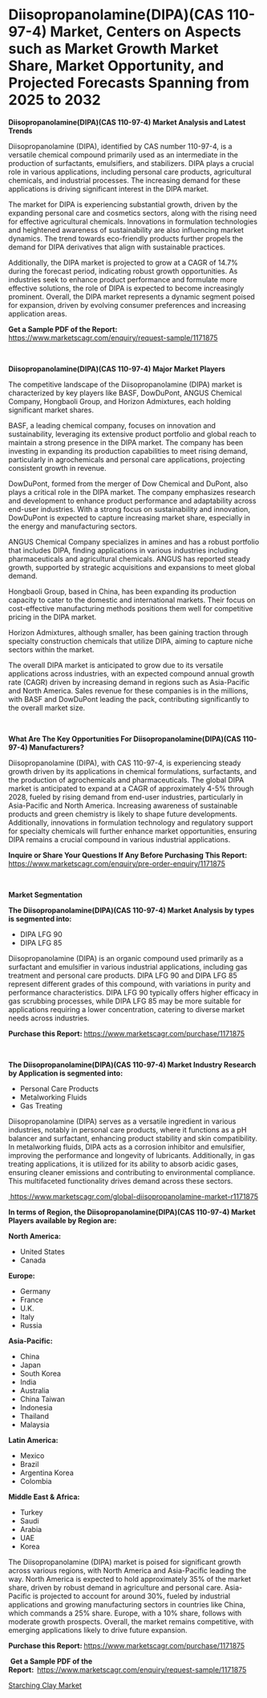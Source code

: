 <p><h1>Diisopropanolamine(DIPA)(CAS 110-97-4) Market, Centers on Aspects such as Market Growth Market Share, Market Opportunity, and Projected Forecasts Spanning from 2025 to 2032</h1></p><p><strong>Diisopropanolamine(DIPA)(CAS 110-97-4) Market Analysis and Latest Trends</strong></p>
<p><p>Diisopropanolamine (DIPA), identified by CAS number 110-97-4, is a versatile chemical compound primarily used as an intermediate in the production of surfactants, emulsifiers, and stabilizers. DIPA plays a crucial role in various applications, including personal care products, agricultural chemicals, and industrial processes. The increasing demand for these applications is driving significant interest in the DIPA market.</p><p>The market for DIPA is experiencing substantial growth, driven by the expanding personal care and cosmetics sectors, along with the rising need for effective agricultural chemicals. Innovations in formulation technologies and heightened awareness of sustainability are also influencing market dynamics. The trend towards eco-friendly products further propels the demand for DIPA derivatives that align with sustainable practices.</p><p>Additionally, the DIPA market is projected to grow at a CAGR of 14.7% during the forecast period, indicating robust growth opportunities. As industries seek to enhance product performance and formulate more effective solutions, the role of DIPA is expected to become increasingly prominent. Overall, the DIPA market represents a dynamic segment poised for expansion, driven by evolving consumer preferences and increasing application areas.</p></p>
<p><strong>Get a Sample PDF of the Report:&nbsp;</strong> <a href="https://www.marketscagr.com/enquiry/request-sample/1171875?utm_campaign=3536&utm_medium=2&utm_source=Github&utm_content=ia&utm_term=03042025&utm_id=diisopropanolaminedipacas-110-97-4">https://www.marketscagr.com/enquiry/request-sample/1171875</a></p>
<p>&nbsp;</p>
<p><strong>Diisopropanolamine(DIPA)(CAS 110-97-4) Major Market Players</strong></p>
<p><p>The competitive landscape of the Diisopropanolamine (DIPA) market is characterized by key players like BASF, DowDuPont, ANGUS Chemical Company, Hongbaoli Group, and Horizon Admixtures, each holding significant market shares.</p><p>BASF, a leading chemical company, focuses on innovation and sustainability, leveraging its extensive product portfolio and global reach to maintain a strong presence in the DIPA market. The company has been investing in expanding its production capabilities to meet rising demand, particularly in agrochemicals and personal care applications, projecting consistent growth in revenue.</p><p>DowDuPont, formed from the merger of Dow Chemical and DuPont, also plays a critical role in the DIPA market. The company emphasizes research and development to enhance product performance and adaptability across end-user industries. With a strong focus on sustainability and innovation, DowDuPont is expected to capture increasing market share, especially in the energy and manufacturing sectors.</p><p>ANGUS Chemical Company specializes in amines and has a robust portfolio that includes DIPA, finding applications in various industries including pharmaceuticals and agricultural chemicals. ANGUS has reported steady growth, supported by strategic acquisitions and expansions to meet global demand.</p><p>Hongbaoli Group, based in China, has been expanding its production capacity to cater to the domestic and international markets. Their focus on cost-effective manufacturing methods positions them well for competitive pricing in the DIPA market.</p><p>Horizon Admixtures, although smaller, has been gaining traction through specialty construction chemicals that utilize DIPA, aiming to capture niche sectors within the market.</p><p>The overall DIPA market is anticipated to grow due to its versatile applications across industries, with an expected compound annual growth rate (CAGR) driven by increasing demand in regions such as Asia-Pacific and North America. Sales revenue for these companies is in the millions, with BASF and DowDuPont leading the pack, contributing significantly to the overall market size.</p></p>
<p>&nbsp;</p>
<p><strong>What Are The Key Opportunities For Diisopropanolamine(DIPA)(CAS 110-97-4) Manufacturers?</strong></p>
<p><p>Diisopropanolamine (DIPA), with CAS 110-97-4, is experiencing steady growth driven by its applications in chemical formulations, surfactants, and the production of agrochemicals and pharmaceuticals. The global DIPA market is anticipated to expand at a CAGR of approximately 4-5% through 2028, fueled by rising demand from end-user industries, particularly in Asia-Pacific and North America. Increasing awareness of sustainable products and green chemistry is likely to shape future developments. Additionally, innovations in formulation technology and regulatory support for specialty chemicals will further enhance market opportunities, ensuring DIPA remains a crucial compound in various industrial applications.</p></p>
<p><strong>Inquire or Share Your Questions If Any Before Purchasing This Report:</strong> <a href="https://www.marketscagr.com/enquiry/pre-order-enquiry/1171875?utm_campaign=3536&utm_medium=2&utm_source=Github&utm_content=ia&utm_term=03042025&utm_id=diisopropanolaminedipacas-110-97-4">https://www.marketscagr.com/enquiry/pre-order-enquiry/1171875</a></p>
<p>&nbsp;</p>
<p><strong>Market Segmentation</strong></p>
<p><strong>The Diisopropanolamine(DIPA)(CAS 110-97-4) Market Analysis by types is segmented into:</strong></p>
<p><ul><li>DIPA LFG 90</li><li>DIPA LFG 85</li></ul></p>
<p><p>Diisopropanolamine (DIPA) is an organic compound used primarily as a surfactant and emulsifier in various industrial applications, including gas treatment and personal care products. DIPA LFG 90 and DIPA LFG 85 represent different grades of this compound, with variations in purity and performance characteristics. DIPA LFG 90 typically offers higher efficacy in gas scrubbing processes, while DIPA LFG 85 may be more suitable for applications requiring a lower concentration, catering to diverse market needs across industries.</p></p>
<p><strong>Purchase this Report:&nbsp;</strong><a href="https://www.marketscagr.com/purchase/1171875?utm_campaign=3536&utm_medium=2&utm_source=Github&utm_content=ia&utm_term=03042025&utm_id=diisopropanolaminedipacas-110-97-4">https://www.marketscagr.com/purchase/1171875</a></p>
<p>&nbsp;</p>
<p><strong>The Diisopropanolamine(DIPA)(CAS 110-97-4) Market Industry Research by Application is segmented into:</strong></p>
<p><ul><li>Personal Care Products</li><li>Metalworking Fluids</li><li>Gas Treating</li></ul></p>
<p><p>Diisopropanolamine (DIPA) serves as a versatile ingredient in various industries, notably in personal care products, where it functions as a pH balancer and surfactant, enhancing product stability and skin compatibility. In metalworking fluids, DIPA acts as a corrosion inhibitor and emulsifier, improving the performance and longevity of lubricants. Additionally, in gas treating applications, it is utilized for its ability to absorb acidic gases, ensuring cleaner emissions and contributing to environmental compliance. This multifaceted functionality drives demand across these sectors.</p></p>
<p><a href="https://www.marketscagr.com/global-diisopropanolamine-market-r1171875?utm_campaign=3536&utm_medium=2&utm_source=Github&utm_content=ia&utm_term=03042025&utm_id=diisopropanolaminedipacas-110-97-4">&nbsp;https://www.marketscagr.com/global-diisopropanolamine-market-r1171875</a></p>
<p><strong>In terms of Region, the Diisopropanolamine(DIPA)(CAS 110-97-4) Market Players available by Region are:</strong></p>
<p>
    <p> <strong> North America: </strong>
        <ul>
            <li>United States</li>
            <li>Canada</li>
        </ul>
        </p> 
    <p> <strong> Europe: </strong>
        <ul>
            <li>Germany</li>
            <li>France</li>
            <li>U.K.</li>
            <li>Italy</li>
            <li>Russia</li>
        </ul>
        </p> 
    <p> <strong> Asia-Pacific: </strong>
        <ul>
            <li>China</li>
            <li>Japan</li>
            <li>South Korea</li>
            <li>India</li>
            <li>Australia</li>
            <li>China Taiwan</li>
            <li>Indonesia</li>
            <li>Thailand</li>
            <li>Malaysia</li>
        </ul>
        </p> 
    <p> <strong> Latin America: </strong>
        <ul>
            <li>Mexico</li>
            <li>Brazil</li>
            <li>Argentina Korea</li>
            <li>Colombia</li>
        </ul>
        </p> 
    <p> <strong> Middle East & Africa: </strong>
        <ul>
            <li>Turkey</li>
            <li>Saudi</li>
            <li>Arabia</li>
            <li>UAE</li>
            <li>Korea</li>
        </ul>
    </p>
    </p>
<p><p>The Diisopropanolamine (DIPA) market is poised for significant growth across various regions, with North America and Asia-Pacific leading the way. North America is expected to hold approximately 35% of the market share, driven by robust demand in agriculture and personal care. Asia-Pacific is projected to account for around 30%, fueled by industrial applications and growing manufacturing sectors in countries like China, which commands a 25% share. Europe, with a 10% share, follows with moderate growth prospects. Overall, the market remains competitive, with emerging applications likely to drive future expansion.</p></p>
<p><strong>Purchase this Report: </strong><a href="https://www.marketscagr.com/purchase/1171875?utm_campaign=3536&utm_medium=2&utm_source=Github&utm_content=ia&utm_term=03042025&utm_id=diisopropanolaminedipacas-110-97-4">https://www.marketscagr.com/purchase/1171875</a></p>
<p>&nbsp;<strong>Get a Sample PDF of the Report:&nbsp;&nbsp;</strong><a href="https://www.marketscagr.com/enquiry/request-sample/1171875?utm_campaign=3536&utm_medium=2&utm_source=Github&utm_content=ia&utm_term=03042025&utm_id=diisopropanolaminedipacas-110-97-4">https://www.marketscagr.com/enquiry/request-sample/1171875</a></p>
<p><strong></strong></p>
<p><p><a href="https://github.com/kukolkasimo5/Market-Research-Report-List-1/blob/main/starching-clay-market.md?utm_campaign=3536&utm_medium=2&utm_source=Github&utm_content=ia&utm_term=03042025&utm_id=diisopropanolaminedipacas-110-97-4">Starching Clay Market</a></p></p>